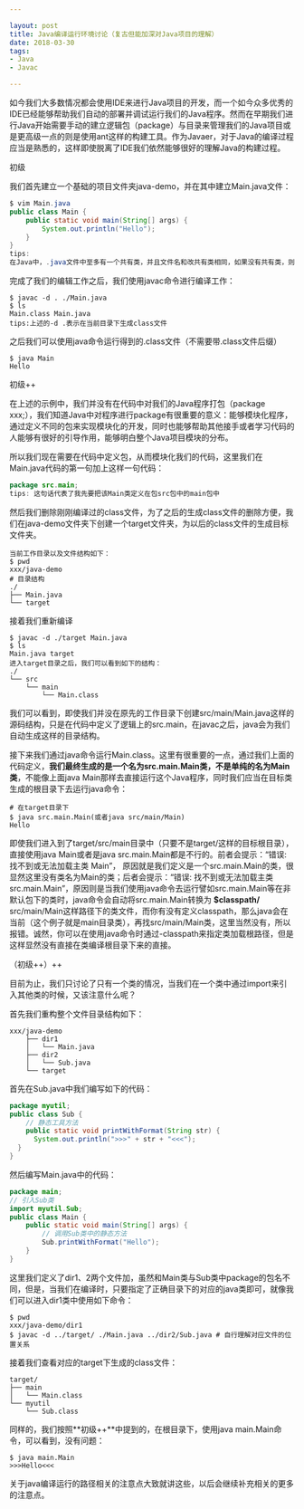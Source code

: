 ```yaml
---

layout: post
title: Java编译运行环境讨论（复古但能加深对Java项目的理解）
date: 2018-03-30
tags: 
- Java
- Javac

---
```


如今我们大多数情况都会使用IDE来进行Java项目的开发，而一个如今众多优秀的IDE已经能够帮助我们自动的部署并调试运行我们的Java程序。然而在早期我们进行Java开始需要手动的建立逻辑包（package）与目录来管理我们的Java项目或是更高级一点的则是使用ant这样的构建工具。作为Javaer，对于Java的编译过程应当是熟悉的，这样即使脱离了IDE我们依然能够很好的理解Java的构建过程。

<!-- more -->

初级

我们首先建立一个基础的项目文件夹java-demo，并在其中建立Main.java文件：
```java
$ vim Main.java
public class Main {
    public static void main(String[] args) {
        System.out.println("Hello");
    }
}
tips:
在Java中，.java文件中至多有一个共有类，并且文件名和改共有类相同，如果没有共有类，则任选一个类名作为文件名即可。
```
完成了我们的编辑工作之后，我们使用javac命令进行编译工作：
```shell
$ javac -d . ./Main.java
$ ls
Main.class Main.java
tips:上述的-d .表示在当前目录下生成class文件
```
之后我们可以使用java命令运行得到的.class文件（不需要带.class文件后缀）
```shell
$ java Main
Hello
```
初级++

在上述的示例中，我们并没有在代码中对我们的Java程序打包（package xxx;），我们知道Java中对程序进行package有很重要的意义：能够模块化程序，通过定义不同的包来实现模块化的开发，同时也能够帮助其他接手或者学习代码的人能够有很好的引导作用，能够明白整个Java项目模块的分布。

所以我们现在需要在代码中定义包，从而模块化我们的代码，这里我们在Main.java代码的第一句加上这样一句代码：
```java
package src.main;
tips: 这句话代表了我先要把该Main类定义在包src包中的main包中
```
然后我们删除刚刚编译过的class文件，为了之后的生成class文件的删除方便，我们在java-demo文件夹下创建一个target文件夹，为以后的class文件的生成目标文件夹。
```shell
当前工作目录以及文件结构如下：
$ pwd
xxx/java-demo
# 目录结构
./
├── Main.java
└── target
```
接着我们重新编译
```shell
$ javac -d ./target Main.java
$ ls
Main.java target
进入target目录之后，我们可以看到如下的结构：
./
└── src
    └── main
        └── Main.class
```
我们可以看到，即使我们并没在原先的工作目录下创建src/main/Main.java这样的源码结构，只是在代码中定义了逻辑上的src.main，在javac之后，java会为我们自动生成这样的目录结构。

接下来我们通过java命令运行Main.class。这里有很重要的一点，通过我们上面的代码定义，**我们最终生成的是一个名为src.main.Main类，不是单纯的名为Main类**，不能像上面java Main那样去直接运行这个Java程序，同时我们应当在目标类生成的根目录下去运行java命令：
```shell
# 在target目录下
$ java src.main.Main(或者java src/main/Main)
Hello
```
即使我们进入到了target/src/main目录中（只要不是target/这样的目标根目录），直接使用java Main或者是java src.main.Main都是不行的。前者会提示：“错误: 找不到或无法加载主类 Main”， 原因就是我们定义是一个src.main.Main的类，很显然这里没有类名为Main的类；后者会提示：“错误: 找不到或无法加载主类 src.main.Main”，原因则是当我们使用java命令去运行譬如src.main.Main等在非默认包下的类时，java命令会自动将src.main.Main转换为 **$classpath/** src/main/Main这样路径下的类文件，而你有没有定义classpath，那么java会在当前（这个例子就是main目录类），再找src/main/Main类，这里当然没有，所以报错。诚然，你可以在使用java命令时通过-classpath来指定类加载根路径，但是这样显然没有直接在类编译根目录下来的直接。

（初级++）++

目前为止，我们只讨论了只有一个类的情况，当我们在一个类中通过import来引入其他类的时候，又该注意什么呢？

首先我们重构整个文件目录结构如下：
```shell
xxx/java-demo
    ├── dir1
    │   └── Main.java
    ├── dir2
    │   └── Sub.java
    └── target
```
首先在Sub.java中我们编写如下的代码：
```java
package myutil;
public class Sub {
    // 静态工具方法
    public static void printWithFormat(String str) {
      System.out.println(">>>" + str + "<<<");
  }
}
```
然后编写Main.java中的代码：
```java
package main;
// 引入Sub类
import myutil.Sub;
public class Main {
    public static void main(String[] args) {
        // 调用Sub类中的静态方法
        Sub.printWithFormat("Hello");
    }
}
```
这里我们定义了dir1、2两个文件加，虽然和Main类与Sub类中package的包名不同，但是，当我们在编译时，只要指定了正确目录下的对应的java类即可，就像我们可以进入dir1类中使用如下命令：
```shell
$ pwd
xxx/java-demo/dir1
$ javac -d ../target/ ./Main.java ../dir2/Sub.java # 自行理解对应文件的位置关系
```
接着我们查看对应的target下生成的class文件：
```shell
target/
├── main
│   └── Main.class
└── myutil
    └── Sub.class
```
同样的，我们按照**初级++**中提到的，在根目录下，使用java main.Main命令，可以看到，没有问题：
```shell
$ java main.Main
>>>Hello<<<
```
关于java编译运行的路径相关的注意点大致就讲这些，以后会继续补充相关的更多的注意点。
